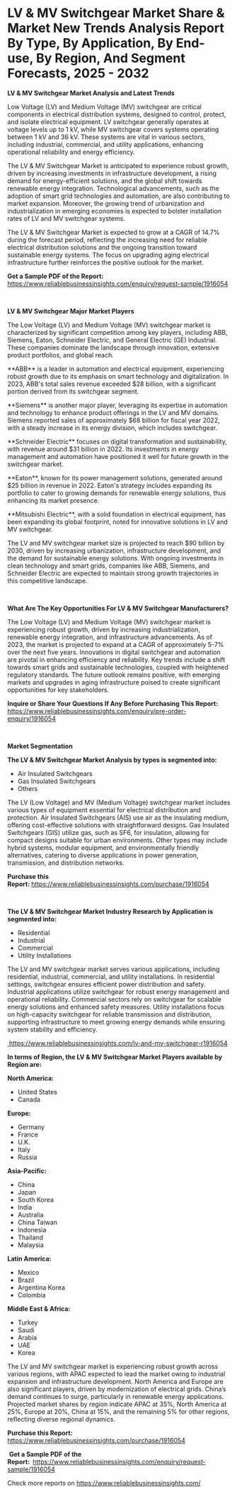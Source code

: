 <p><h1>LV & MV Switchgear Market Share & Market New Trends Analysis Report By Type, By Application, By End-use, By Region, And Segment Forecasts, 2025 - 2032</h1></p><p><strong>LV & MV Switchgear Market Analysis and Latest Trends</strong></p>
<p><p>Low Voltage (LV) and Medium Voltage (MV) switchgear are critical components in electrical distribution systems, designed to control, protect, and isolate electrical equipment. LV switchgear generally operates at voltage levels up to 1 kV, while MV switchgear covers systems operating between 1 kV and 36 kV. These systems are vital in various sectors, including industrial, commercial, and utility applications, enhancing operational reliability and energy efficiency.</p><p>The LV & MV Switchgear Market is anticipated to experience robust growth, driven by increasing investments in infrastructure development, a rising demand for energy-efficient solutions, and the global shift towards renewable energy integration. Technological advancements, such as the adoption of smart grid technologies and automation, are also contributing to market expansion. Moreover, the growing trend of urbanization and industrialization in emerging economies is expected to bolster installation rates of LV and MV switchgear systems.</p><p>The LV & MV Switchgear Market is expected to grow at a CAGR of 14.7% during the forecast period, reflecting the increasing need for reliable electrical distribution solutions and the ongoing transition toward sustainable energy systems. The focus on upgrading aging electrical infrastructure further reinforces the positive outlook for the market.</p></p>
<p><strong>Get a Sample PDF of the Report:&nbsp;</strong> <a href="https://www.reliablebusinessinsights.com/enquiry/request-sample/1916054?utm_campaign=2924&utm_medium=2&utm_source=Github&utm_content=ia&utm_term=10042025&utm_id=lv-mv-switchgear">https://www.reliablebusinessinsights.com/enquiry/request-sample/1916054</a></p>
<p>&nbsp;</p>
<p><strong>LV & MV Switchgear Major Market Players</strong></p>
<p><p>The Low Voltage (LV) and Medium Voltage (MV) switchgear market is characterized by significant competition among key players, including ABB, Siemens, Eaton, Schneider Electric, and General Electric (GE) Industrial. These companies dominate the landscape through innovation, extensive product portfolios, and global reach.</p><p>**ABB** is a leader in automation and electrical equipment, experiencing robust growth due to its emphasis on smart technology and digitalization. In 2023, ABB's total sales revenue exceeded $28 billion, with a significant portion derived from its switchgear segment.</p><p>**Siemens** is another major player, leveraging its expertise in automation and technology to enhance product offerings in the LV and MV domains. Siemens reported sales of approximately $68 billion for fiscal year 2022, with a steady increase in its energy division, which includes switchgear.</p><p>**Schneider Electric** focuses on digital transformation and sustainability, with revenue around $31 billion in 2022. Its investments in energy management and automation have positioned it well for future growth in the switchgear market.</p><p>**Eaton**, known for its power management solutions, generated around $25 billion in revenue in 2022. Eaton's strategy includes expanding its portfolio to cater to growing demands for renewable energy solutions, thus enhancing its market presence.</p><p>**Mitsubishi Electric**, with a solid foundation in electrical equipment, has been expanding its global footprint, noted for innovative solutions in LV and MV switchgear.</p><p>The LV and MV switchgear market size is projected to reach $90 billion by 2030, driven by increasing urbanization, infrastructure development, and the demand for sustainable energy solutions. With ongoing investments in clean technology and smart grids, companies like ABB, Siemens, and Schneider Electric are expected to maintain strong growth trajectories in this competitive landscape.</p></p>
<p>&nbsp;</p>
<p><strong>What Are The Key Opportunities For LV & MV Switchgear Manufacturers?</strong></p>
<p><p>The Low Voltage (LV) and Medium Voltage (MV) switchgear market is experiencing robust growth, driven by increasing industrialization, renewable energy integration, and infrastructure advancements. As of 2023, the market is projected to expand at a CAGR of approximately 5-7% over the next five years. Innovations in digital switchgear and automation are pivotal in enhancing efficiency and reliability. Key trends include a shift towards smart grids and sustainable technologies, coupled with heightened regulatory standards. The future outlook remains positive, with emerging markets and upgrades in aging infrastructure poised to create significant opportunities for key stakeholders.</p></p>
<p><strong>Inquire or Share Your Questions If Any Before Purchasing This Report:</strong> <a href="https://www.reliablebusinessinsights.com/enquiry/pre-order-enquiry/1916054?utm_campaign=2924&utm_medium=2&utm_source=Github&utm_content=ia&utm_term=10042025&utm_id=lv-mv-switchgear">https://www.reliablebusinessinsights.com/enquiry/pre-order-enquiry/1916054</a></p>
<p>&nbsp;</p>
<p><strong>Market Segmentation</strong></p>
<p><strong>The LV & MV Switchgear Market Analysis by types is segmented into:</strong></p>
<p><ul><li>Air Insulated Switchgears</li><li>Gas Insulated Switchgears</li><li>Others</li></ul></p>
<p><p>The LV (Low Voltage) and MV (Medium Voltage) switchgear market includes various types of equipment essential for electrical distribution and protection. Air Insulated Switchgears (AIS) use air as the insulating medium, offering cost-effective solutions with straightforward designs. Gas Insulated Switchgears (GIS) utilize gas, such as SF6, for insulation, allowing for compact designs suitable for urban environments. Other types may include hybrid systems, modular equipment, and environmentally friendly alternatives, catering to diverse applications in power generation, transmission, and distribution networks.</p></p>
<p><strong>Purchase this Report:&nbsp;</strong><a href="https://www.reliablebusinessinsights.com/purchase/1916054?utm_campaign=2924&utm_medium=2&utm_source=Github&utm_content=ia&utm_term=10042025&utm_id=lv-mv-switchgear">https://www.reliablebusinessinsights.com/purchase/1916054</a></p>
<p>&nbsp;</p>
<p><strong>The LV & MV Switchgear Market Industry Research by Application is segmented into:</strong></p>
<p><ul><li>Residential</li><li>Industrial</li><li>Commercial</li><li>Utility Installations</li></ul></p>
<p><p>The LV and MV switchgear market serves various applications, including residential, industrial, commercial, and utility installations. In residential settings, switchgear ensures efficient power distribution and safety. Industrial applications utilize switchgear for robust energy management and operational reliability. Commercial sectors rely on switchgear for scalable energy solutions and enhanced safety measures. Utility installations focus on high-capacity switchgear for reliable transmission and distribution, supporting infrastructure to meet growing energy demands while ensuring system stability and efficiency.</p></p>
<p><a href="https://www.reliablebusinessinsights.com/lv-and-mv-switchgear-r1916054?utm_campaign=2924&utm_medium=2&utm_source=Github&utm_content=ia&utm_term=10042025&utm_id=lv-mv-switchgear">&nbsp;https://www.reliablebusinessinsights.com/lv-and-mv-switchgear-r1916054</a></p>
<p><strong>In terms of Region, the LV & MV Switchgear Market Players available by Region are:</strong></p>
<p>
    <p> <strong> North America: </strong>
        <ul>
            <li>United States</li>
            <li>Canada</li>
        </ul>
        </p> 
    <p> <strong> Europe: </strong>
        <ul>
            <li>Germany</li>
            <li>France</li>
            <li>U.K.</li>
            <li>Italy</li>
            <li>Russia</li>
        </ul>
        </p> 
    <p> <strong> Asia-Pacific: </strong>
        <ul>
            <li>China</li>
            <li>Japan</li>
            <li>South Korea</li>
            <li>India</li>
            <li>Australia</li>
            <li>China Taiwan</li>
            <li>Indonesia</li>
            <li>Thailand</li>
            <li>Malaysia</li>
        </ul>
        </p> 
    <p> <strong> Latin America: </strong>
        <ul>
            <li>Mexico</li>
            <li>Brazil</li>
            <li>Argentina Korea</li>
            <li>Colombia</li>
        </ul>
        </p> 
    <p> <strong> Middle East & Africa: </strong>
        <ul>
            <li>Turkey</li>
            <li>Saudi</li>
            <li>Arabia</li>
            <li>UAE</li>
            <li>Korea</li>
        </ul>
    </p>
    </p>
<p><p>The LV and MV switchgear market is experiencing robust growth across various regions, with APAC expected to lead the market owing to industrial expansion and infrastructure development. North America and Europe are also significant players, driven by modernization of electrical grids. China’s demand continues to surge, particularly in renewable energy applications. Projected market shares by region indicate APAC at 35%, North America at 25%, Europe at 20%, China at 15%, and the remaining 5% for other regions, reflecting diverse regional dynamics.</p></p>
<p><strong>Purchase this Report: </strong><a href="https://www.reliablebusinessinsights.com/purchase/1916054?utm_campaign=2924&utm_medium=2&utm_source=Github&utm_content=ia&utm_term=10042025&utm_id=lv-mv-switchgear">https://www.reliablebusinessinsights.com/purchase/1916054</a></p>
<p>&nbsp;<strong>Get a Sample PDF of the Report:&nbsp;&nbsp;</strong><a href="https://www.reliablebusinessinsights.com/enquiry/request-sample/1916054?utm_campaign=2924&utm_medium=2&utm_source=Github&utm_content=ia&utm_term=10042025&utm_id=lv-mv-switchgear">https://www.reliablebusinessinsights.com/enquiry/request-sample/1916054</a></p>
<p><strong></strong></p>
<p>Check more reports on <a href="https://www.reliablebusinessinsights.com/?utm_campaign=2924&utm_medium=2&utm_source=Github&utm_content=ia&utm_term=10042025&utm_id=lv-mv-switchgear">https://www.reliablebusinessinsights.com/</a></p>